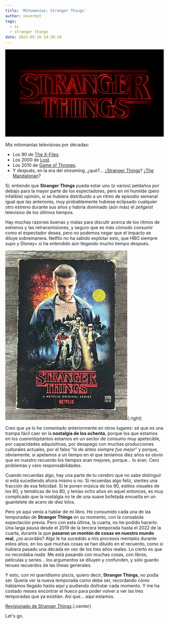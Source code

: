 ```yaml
---
title: 'Mitomanías: Stranger Things'
author: neverbot
tags:
  - tv
  - stranger things
date: 2023-05-16 14:39:19
---
```



![](./mitomanias-stranger-things/Stranger_Things_logo.png)

Mis mitomanías televisivas por décadas: 

- Los 90 de [The X-Files](https://en.wikipedia.org/wiki/The_X-Files).
- Los 2000 de [Lost](https://en.wikipedia.org/wiki/Lost_(TV_series)).
- Los 2010 de [Game of Thrones](https://en.wikipedia.org/wiki/Game_of_Thrones).
- Y después, en la era del *streaming*, ¿qué?... ¿[Stranger Things](https://en.wikipedia.org/wiki/Stranger_Things)? ¿[The Mandalorian](https://en.wikipedia.org/wiki/The_Mandalorian)?

Sí, entiendo que **Stranger Things** pueda estar uno (o varios) peldaños por debajo para la mayor parte de los espectadores, pero en mi humilde (pero infalible) opinión, si se hubiera distribuído a un ritmo de episodio semanal igual que las anteriores, muy probablemente hubiese eclipsado cualquier otro estreno durante sus años y habría dominado (aún más) el *zeitgeist* televisivo de los últimos tiempos.

Hay muchas razones buenas y malas para discutir acerca de los ritmos de estrenos y las retransmisiones, y seguro que es más cómodo consumir como el espectador desea, pero no podemos negar que el impacto se diluye sobremanera. Netflix no ha sabido explotar esto, que HBO siempre supo y Disney+ sí ha entendido aún llegando mucho tiempo después.

![stranger-things](./mitomanias-stranger-things/stranger-things.png){.right}

Creo que ya lo he comentado anteriormente en otros lugares: sé que es una trampa fácil caer en la **nostalgia de los ochenta**, porque los que estamos en los *cuarentaytantos* estamos en un sector de consumo muy apetecible, por capacidades adquisitivas, por desapego con muchas producciones culturales actuales, por el falso "*lo de antes siempre fue mejor*" y porque, obviamente, si apelamos a un tiempo en el que teníamos diez años es obvio que en nuestro recuerdo los tiempos eran mejores, porque... lo eran. Cero problemas y cero responsabilidades. 

Cuando recuerdas algo, hay una parte de tu cerebro que no sabe distinguir si está sucediendo ahora mismo o no. Si recuerdas algo feliz, sientes una fracción de esa felicidad. Si te ponen música de los 80, estilos visuales de los 80, y temáticas de los 80, y tenías ocho años en aquel entonces, es muy complicado que la nostalgia no te de una suave bofetada envuelta en un guantelete de acero de diez kilos.

Pero yo aquí venía a hablar de mi libro. He *consumido* cada una de las temporadas de **Stranger Things** en su momento, con la consabida expectación previa. Pero con esta última, la cuarta, no he podido hacerlo. Una larga pausa desde el 2019 de la tercera temporada hasta el 2022 de la cuarta, durante la que **pasaron un montón de cosas en nuestro mundo real**, ¿os acordáis? Algo le ha sucedido a mis procesos mentales durante estos años, en los que muchas cosas se han diluído en el recuerdo, como si hubiera pasado una década en vez de los tres años reales. Lo cierto es que no recordaba *nada*. Me está pasando con muchas cosas, con libros, películas y series... los argumentos se diluyen y confunden, y sólo guardo tenues recuerdos de las líneas generales.

Y esto, con mi queridísimo piscis, quiero decir, **Stranger Things**, no podía ser. Quería ver la nueva temporada como debe ser, recordando cómo habíamos llegado hasta aquí y pudiendo disfrutar cada momento. Y me ha costado meses encontrar el hueco para poder volver a ver las tres temporadas que ya existían. Así que... aquí estamos.

[Revisionado de Stranger Things](/tv/stranger-things).{.center}

Let's go.
